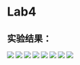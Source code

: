 # Lab4
## 实验结果：
![](https://github.com/linpeiyou/Labs/blob/master/Lab3/image/1.jpg)
![](https://github.com/linpeiyou/Labs/blob/master/Lab3/image/2.jpg)
![](https://github.com/linpeiyou/Labs/blob/master/Lab3/image/3.jpg)
![](https://github.com/linpeiyou/Labs/blob/master/Lab3/image/4.jpg)
![](https://github.com/linpeiyou/Labs/blob/master/Lab3/image/5.jpg)
![](https://github.com/linpeiyou/Labs/blob/master/Lab3/image/6.jpg)
![](https://github.com/linpeiyou/Labs/blob/master/Lab3/image/7.jpg)
![](https://github.com/linpeiyou/Labs/blob/master/Lab3/image/8.jpg)